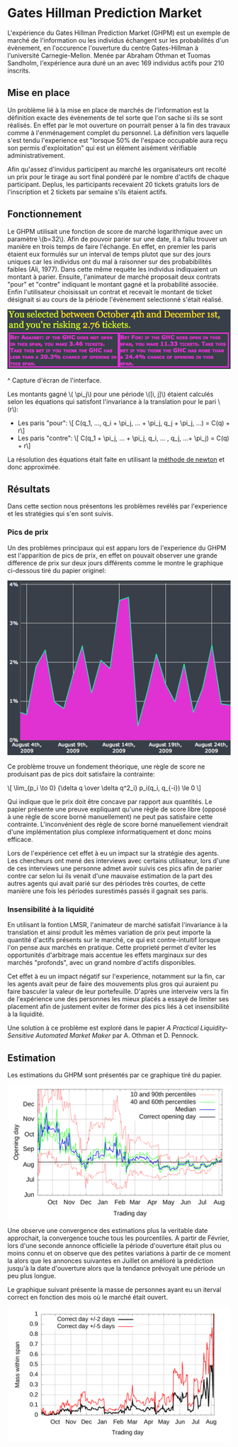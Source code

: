 # Gates Hillman Prediction Market

L'expérience du Gates Hillman Prediction Market (GHPM) est un exemple de marché de l'information ou
les individus échangent sur les probabilités d'un évènement, en l'occurence l'ouverture du centre
Gates-Hillman à l'université Carnegie-Mellon. Menée par Abraham Othman et Tuomas Sandholm,
l'expérience aura duré un an avec 169 individus actifs pour 210 inscrits.

## Mise en place

Un problème lié à la mise en place de marchés de l'information est la définition exacte des
évènements de tel sorte que l'on sache si ils se sont réalisés. En effet par le mot ouverture on
pourrait penser à la fin des travaux comme à l'enménagement complet du personnel. La définition vers
laquelle s'est tendu l'experience est "lorsque 50% de l'espace occupable aura reçu son permis
d'exploitation" qui est un élément aisément vérifiable administrativement.

Afin qu'assez d'invidus participent au marché les organisateurs ont recolté un prix pour le tirage
au sort final pondéré par le nombre d'actifs de chaque participant. Deplus, les participants
recevaient 20 tickets gratuits lors de l'inscription et 2 tickets par semaine s'ils étaient actifs.

## Fonctionnement

Le GHPM utilisait une fonction de score de marché logarithmique avec un paramètre \\(b=32\\). Afin
de pouvoir parier sur une date, il a fallu trouver un manière en trois temps de faire l'échange. En
effet, en premier les paris étaient eux formulés sur un interval de temps plutot que sur des jours
uniques car les individus ont du mal à raisonner sur des probabibilités faibles (Ali, 1977). Dans
cette même requète les individus indiquaient un montant à parier. Ensuite, l'animateur de marché
proposait deux contrats "pour" et "contre" indiquant le montant gagné et la probabilité associée.
Enfin l'utilisateur choisissait un contrat et recevait le montant de ticket désignait si au cours de
la période l'évènement selectionné s'était réalisé.

![ghpm image](../img/ghpm_bet.png)

^ Capture d'écran de l'interface.

Les montants gagné \\( \pi_j\\) pour une période \\([i, j]\\) étaient calculés selon les équations
qui satisfont l'invariance à la translation pour le pari \\(r\\):

- Les paris "pour": \\[ C(q_1, ..., q_i + \pi_j, ... + \pi_j, q_j + \pi_j, ...) = C(q) + r\\]
- Les paris "contre": \\[ C(q_1 + \pi_j, ... + \pi_j, q_i, ... , q_j, ...+ \pi_j) = C(q) + r\\]

La résolution des équations était faite en utilisant la
[méthode de newton](https://en.wikipedia.org/wiki/Newton%27s_method) et donc approximée.

## Résultats

Dans cette section nous présentons les problèmes revélés par l'experience et les stratégies qui s'en
sont suivis.

### Pics de prix

Un des problèmes principaux qui est apparu lors de l'experience du GHPM est l'apparition de pics de
prix, en effet on pouvait observer une grande difference de prix sur deux jours différents comme le
montre le graphique ci-dessous tiré du papier originel:

![spikes image](../img/spikes.png)

Ce problème trouve un fondement théorique, une règle de score ne produisant pas de pics doit
satisfaire la contrainte:

\\[ \lim_{p_i \to 0} {\delta q \over \delta q^2_i} p_i(q_i, q_{-i}) \le 0 \\]

Qui indique que le prix doit être concave par rapport aux quantités. Le papier présente une preuve
expliquant qu'une règle de score libre (opposé à une règle de score borné manuellement) ne peut pas
satisfaire cette contrainte. L'inconvénient des règle de score borné manuellement viendrait d'une
implémentation plus complexe informatiquement et donc moins efficace.

Lors de l'expérience cet effet à eu un impact sur la stratégie des agents. Les chercheurs ont mené
des interviews avec certains utilisateur, lors d'une de ces interviews une personne admet avoir
suivis ces pics afin de parier contre car selon lui ils venait d'une mauvaise estimation de la part
des autres agents qui avait parié sur des périodes très courtes, de cette manière une fois les
périodes surestimés passés il gagnait ses paris.

### Insensibilité à la liquidité

En utilisant la fontion LMSR, l'animateur de marché satisfait l'invariance à la translation et ainsi
produit les mêmes variation de prix peut importe la quantité d'actifs présents sur le marché, ce qui
est contre-intuitif lorsque l'on pense aux marchés en pratique. Cette proprieté permet d'eviter les
opportunités d'arbitrage mais accentue les effets marginaux sur des marchés "profonds", avec un
grand nombre d'actifs disponibles.

Cet effet à eu un impact négatif sur l'experience, notamment sur la fin, car les agents avait peur
de faire des mouvements plus gros qui auraient pu faire basculer la valeur de leur portefeuille.
D'après une interveiw vers la fin de l'expérience une des personnes les mieux placés a essayé de
limiter ses placement afin de justement eviter de former des pics liés à cet insensibilité à la
liquidité.

Une solution à ce problème est exploré dans le papier _A Practical Liquidity-Sensitive Automated
Market Maker_ par A. Othman et D. Pennock.

## Estimation

Les estimations du GHPM sont présentés par ce graphique tiré du papier.

![Estimation du ghpm](../img/ghpm_estimate.png)

Une observe une convergence des estimations plus la veritable date approchait, la convergence touche
tous les pourcentiles. A partir de Février, lors d'une seconde annonce officielle la période
d'ouverture était plus ou moins connu et on observe que des petites variations à partir de ce moment
la alors que les annonces suivantes en Juillet on amélioré la prédiction jusqu'à la date d'ouverture
alors que la tendance prévoyait une période un peu plus longue.

Le graphique suivant présente la masse de personnes ayant eu un iterval correct en fonction des mois
où le marché était ouvert.

![Pb ghpm](../img/ghpm_pb.png)
